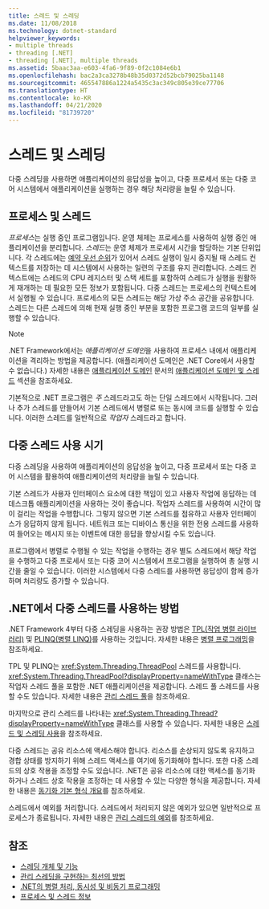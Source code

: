 ```yaml
---
title: 스레드 및 스레딩
ms.date: 11/08/2018
ms.technology: dotnet-standard
helpviewer_keywords:
- multiple threads
- threading [.NET]
- threading [.NET], multiple threads
ms.assetid: 5baac3aa-e603-4fa6-9f89-0f2c1084e6b1
ms.openlocfilehash: bac2a3ca3278b48b35d0372d52bcb79025ba1148
ms.sourcegitcommit: 465547886a1224a5435c3ac349c805e39ce77706
ms.translationtype: HT
ms.contentlocale: ko-KR
ms.lasthandoff: 04/21/2020
ms.locfileid: "81739720"
---
```

# <a name="threads-and-threading"></a>스레드 및 스레딩

다중 스레딩을 사용하면 애플리케이션의 응답성을 높이고, 다중 프로세서 또는 다중 코어 시스템에서 애플리케이션을 실행하는 경우 해당 처리량을 늘릴 수 있습니다.

## <a name="processes-and-threads"></a>프로세스 및 스레드

*프로세스*는 실행 중인 프로그램입니다. 운영 체제는 프로세스를 사용하여 실행 중인 애플리케이션을 분리합니다. *스레드*는 운영 체제가 프로세서 시간을 할당하는 기본 단위입니다. 각 스레드에는 [예약 우선 순위](scheduling-threads.md)가 있어서 스레드 실행이 일시 중지될 때 스레드 컨텍스트를 저장하는 데 시스템에서 사용하는 일련의 구조를 유지 관리합니다. 스레드 컨텍스트에는 스레드의 CPU 레지스터 및 스택 세트를 포함하여 스레드가 실행을 원활하게 재개하는 데 필요한 모든 정보가 포함됩니다. 다중 스레드는 프로세스의 컨텍스트에서 실행될 수 있습니다. 프로세스의 모든 스레드는 해당 가상 주소 공간을 공유합니다. 스레드는 다른 스레드에 의해 현재 실행 중인 부분을 포함한 프로그램 코드의 일부를 실행할 수 있습니다.

> [!NOTE]
> .NET Framework에서는 *애플리케이션 도메인*을 사용하여 프로세스 내에서 애플리케이션을 격리하는 방법을 제공합니다. (애플리케이션 도메인은 .NET Core에서 사용할 수 없습니다.) 자세한 내용은 [애플리케이션 도메인](../../framework/app-domains/application-domains.md) 문서의 [애플리케이션 도메인 및 스레드](../../framework/app-domains/application-domains.md#application-domains-and-threads) 섹션을 참조하세요.

기본적으로 .NET 프로그램은 *주* 스레드라고도 하는 단일 스레드에서 시작됩니다. 그러나 추가 스레드를 만들어서 기본 스레드에서 병렬로 또는 동시에 코드를 실행할 수 있습니다. 이러한 스레드를 일반적으로 *작업자* 스레드라고 합니다.

## <a name="when-to-use-multiple-threads"></a>다중 스레드 사용 시기

다중 스레딩을 사용하여 애플리케이션의 응답성을 높이고, 다중 프로세서 또는 다중 코어 시스템을 활용하여 애플리케이션의 처리량을 늘릴 수 있습니다.

기본 스레드가 사용자 인터페이스 요소에 대한 책임이 있고 사용자 작업에 응답하는 데 데스크톱 애플리케이션을 사용하는 것이 좋습니다. 작업자 스레드를 사용하여 시간이 많이 걸리는 작업을 수행합니다. 그렇지 않으면 기본 스레드를 점유하고 사용자 인터페이스가 응답하지 않게 됩니다. 네트워크 또는 디바이스 통신을 위한 전용 스레드를 사용하여 들어오는 메시지 또는 이벤트에 대한 응답을 향상시킬 수도 있습니다.

프로그램에서 병렬로 수행될 수 있는 작업을 수행하는 경우 별도 스레드에서 해당 작업을 수행하고 다중 프로세서 또는 다중 코어 시스템에서 프로그램을 실행하여 총 실행 시간을 줄일 수 있습니다. 이러한 시스템에서 다중 스레드를 사용하면 응답성이 함께 증가하며 처리량도 증가할 수 있습니다.

## <a name="how-to-use-multithreading-in-net"></a>.NET에서 다중 스레드를 사용하는 방법

.NET Framework 4부터 다중 스레딩을 사용하는 권장 방법은 [TPL(작업 병렬 라이브러리)](../parallel-programming/task-parallel-library-tpl.md) 및 [PLINQ(병렬 LINQ)](../parallel-programming/introduction-to-plinq.md)를 사용하는 것입니다. 자세한 내용은 [병렬 프로그래밍](../parallel-programming/index.md)을 참조하세요.

TPL 및 PLINQ는 <xref:System.Threading.ThreadPool> 스레드를 사용합니다. <xref:System.Threading.ThreadPool?displayProperty=nameWithType> 클래스는 작업자 스레드 풀을 포함한 .NET 애플리케이션을 제공합니다. 스레드 풀 스레드를 사용할 수도 있습니다. 자세한 내용은 [관리 스레드 풀](the-managed-thread-pool.md)을 참조하세요.

마지막으로 관리 스레드를 나타내는 <xref:System.Threading.Thread?displayProperty=nameWithType> 클래스를 사용할 수 있습니다. 자세한 내용은 [스레드 및 스레딩 사용](using-threads-and-threading.md)을 참조하세요.

다중 스레드는 공유 리소스에 액세스해야 합니다. 리소스를 손상되지 않도록 유지하고 경합 상태를 방지하기 위해 스레드 액세스를 여기에 동기화해야 합니다. 또한 다중 스레드의 상호 작용을 조정할 수도 있습니다. .NET은 공유 리소스에 대한 액세스를 동기화하거나 스레드 상호 작용을 조정하는 데 사용할 수 있는 다양한 형식을 제공합니다. 자세한 내용은 [동기화 기본 형식 개요](overview-of-synchronization-primitives.md)를 참조하세요.

스레드에서 예외를 처리합니다. 스레드에서 처리되지 않은 예외가 있으면 일반적으로 프로세스가 종료됩니다. 자세한 내용은 [관리 스레드의 예외](exceptions-in-managed-threads.md)를 참조하세요.

## <a name="see-also"></a>참조

- [스레딩 개체 및 기능](threading-objects-and-features.md)
- [관리 스레딩을 구현하는 최선의 방법](managed-threading-best-practices.md)
- [.NET의 병렬 처리, 동시성 및 비동기 프로그래밍](../parallel-processing-and-concurrency.md)
- [프로세스 및 스레드 정보](/windows/desktop/procthread/about-processes-and-threads)

